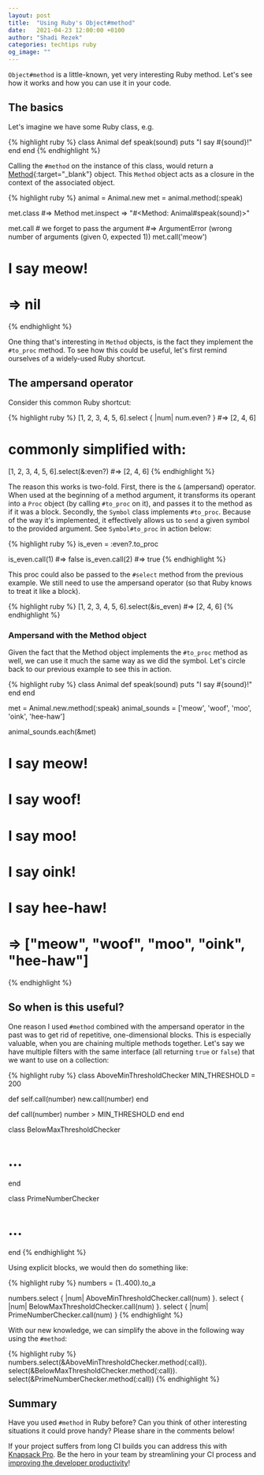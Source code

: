 ```yaml
---
layout: post
title:  "Using Ruby's Object#method"
date:   2021-04-23 12:00:00 +0100
author: "Shadi Rezek"
categories: techtips ruby
og_image: ""
---
```

`Object#method` is a little-known, yet very interesting Ruby method. Let's see how it works and how you can use it in your code.

## The basics

Let's imagine we have some Ruby class, e.g.

{% highlight ruby %}
class Animal
  def speak(sound)
    puts "I say #{sound}!"
  end
end
{% endhighlight %}

Calling the `#method` on the instance of this class, would return a [Method](https://ruby-doc.org/core-3.0.1/Method.html){:target="_blank"} object. This `Method` object acts as a closure in the context of the associated object.

{% highlight ruby %}
animal = Animal.new
met = animal.method(:speak)

met.class
#=> Method
met.inspect
=> "#<Method: Animal#speak(sound)>"

met.call # we forget to pass the argument
#=> ArgumentError (wrong number of arguments (given 0, expected 1))
met.call('meow')
# I say meow!
# => nil
{% endhighlight %}

One thing that's interesting in `Method` objects, is the fact they implement the `#to_proc` method. To see how this could be useful, let's first remind ourselves of a widely-used Ruby shortcut.

## The ampersand operator

Consider this common Ruby shortcut:

{% highlight ruby %}
[1, 2, 3, 4, 5, 6].select { |num| num.even? }
#=> [2, 4, 6]

# commonly simplified with:

[1, 2, 3, 4, 5, 6].select(&:even?)
#=> [2, 4, 6]
{% endhighlight %}

The reason this works is two-fold. First, there is the `&` (ampersand) operator. When used at the beginning of a method argument, it transforms its operant into a `Proc` object (by calling `#to_proc` on it), and passes it to the method as if it was a block. Secondly, the `Symbol` class implements `#to_proc`. Because of the way it's implemented, it effectively allows us to `send` a given symbol to the provided argument. See `Symbol#to_proc` in action below:

{% highlight ruby %}
is_even = :even?.to_proc

is_even.call(1)
#=> false
is_even.call(2)
#=> true
{% endhighlight %}

This proc could also be passed to the `#select` method from the previous example. We still need to use the ampersand operator (so that Ruby knows to treat it like a block).

{% highlight ruby %}
[1, 2, 3, 4, 5, 6].select(&is_even)
#=> [2, 4, 6]
{% endhighlight %}

### Ampersand with the Method object

Given the fact that the Method object implements the `#to_proc` method as well, we can use it much the same way as we did the symbol. Let's circle back to our previous example to see this in action.

{% highlight ruby %}
class Animal
  def speak(sound)
    puts "I say #{sound}!"
  end
end

met = Animal.new.method(:speak)
animal_sounds = ['meow', 'woof', 'moo', 'oink', 'hee-haw']

animal_sounds.each(&met)
# I say meow!
# I say woof!
# I say moo!
# I say oink!
# I say hee-haw!
# => ["meow", "woof", "moo", "oink", "hee-haw"]
{% endhighlight %}

## So when is this useful?

One reason I used `#method` combined with the ampersand operator in the past was to get rid of repetitive, one-dimensional blocks. This is especially valuable, when you are chaining multiple methods together. Let's say we have multiple filters with the same interface (all returning `true` or `false`) that we want to use on a collection:

{% highlight ruby %}
class AboveMinThresholdChecker
  MIN_THRESHOLD = 200

  def self.call(number)
    new.call(number)
  end

  def call(number)
    number > MIN_THRESHOLD
  end
end

class BelowMaxThresholdChecker
  # ...
end

class PrimeNumberChecker
  # ...
end
{% endhighlight %}

Using explicit blocks, we would then do something like:

{% highlight ruby %}
numbers = (1..400).to_a

numbers.select { |num| AboveMinThresholdChecker.call(num) }.
        select { |num| BelowMaxThresholdChecker.call(num) }.
        select { |num| PrimeNumberChecker.call(num) }
{% endhighlight %}

With our new knowledge, we can simplify the above in the following way using the `#method`:

{% highlight ruby %}
numbers.select(&AboveMinThresholdChecker.method(:call)).
        select(&BelowMaxThresholdChecker.method(:call)).
        select(&PrimeNumberChecker.method(:call))
{% endhighlight %}

## Summary

Have you used `#method` in Ruby before? Can you think of other interesting situations it could prove handy? Please share in the comments below!

If your project suffers from long CI builds you can address this with [Knapsack Pro](https://knapsackpro.com/?utm_source=docs_knapsackpro&utm_medium=blog_post&utm_campaign=using-ruby-object-method). Be the hero in your team by streamlining your CI process and [improving the developer productivity](https://knapsackpro.com/?utm_source=docs_knapsackpro&utm_medium=blog_post&utm_campaign=using-ruby-object-method)!
